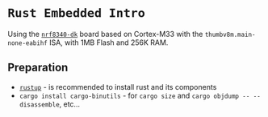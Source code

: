 # `Rust Embedded Intro`

Using the [`nrf8340-dk`](https://www.nordicsemi.com/Products/Development-hardware/nrf5340-dk)
board based on Cortex-M33 with the `thumbv8m.main-none-eabihf` ISA, with 1MB Flash and 256K RAM.

## Preparation

- [`rustup`](https://rustup.rs/) - is recommended to install rust and its components
- `cargo install cargo-binutils` - for `cargo size` and `cargo objdump -- --disassemble`, etc…

